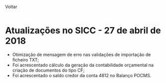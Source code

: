 <div style="width:100%; height:30px"><span onclick="loadMdDoc('atualizacoes', ['btnMenu'],'', null)" class="voltar">Voltar</span></div>

# Atualizações no SICC - 27 de abril de 2018

- Otimização de mensagem de erro nas validações de importação de ficheiro TXT;
- Foi acrescentado cálculo da geração da contabilidade orçamental na criação de documentos do tipo CF;
- Foi acrescentado o saldo credor da conta 4812 no Balanço POCMS.
